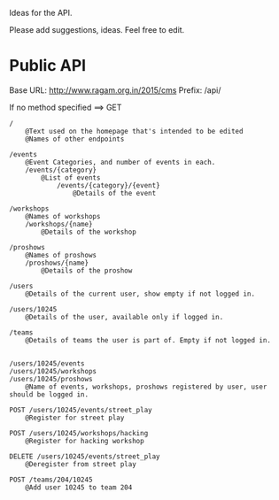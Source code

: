 Ideas for the API.

Please add suggestions, ideas. Feel free to edit.

Public API
==========
Base URL: http://www.ragam.org.in/2015/cms
Prefix: /api/

If no method specified ==> GET
    
    /
    	@Text used on the homepage that's intended to be edited
    	@Names of other endpoints
    
    /events
    	@Event Categories, and number of events in each.
    	/events/{category}
    		@List of events
    			/events/{category}/{event}
    				@Details of the event
    
    /workshops
    	@Names of workshops
    	/workshops/{name}
    		@Details of the workshop
    
    /proshows
    	@Names of proshows
    	/proshows/{name}
    		@Details of the proshow
    
    /users
    	@Details of the current user, show empty if not logged in.
    
    /users/10245
    	@Details of the user, available only if logged in.
    
    /teams
    	@Details of teams the user is part of. Empty if not logged in.
    
    
    /users/10245/events
    /users/10245/workshops
    /users/10245/proshows
    	@Name of events, workshops, proshows registered by user, user should be logged in.
    
    POST /users/10245/events/street_play
    	@Register for street play
    
    POST /users/10245/workshops/hacking
    	@Register for hacking workshop
    
    DELETE /users/10245/events/street_play
    	@Deregister from street play
    
    POST /teams/204/10245
    	@Add user 10245 to team 204
    
    
